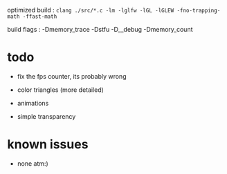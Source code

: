
optimized build : `clang ./src/*.c -lm -lglfw -lGL -lGLEW -fno-trapping-math -ffast-math`

build flags : -Dmemory_trace -Dstfu -D__debug -Dmemory_count

# todo

- fix the fps counter, its probably wrong 

- color triangles (more detailed)

- animations 

- simple transparency

# known issues

- none atm:)
